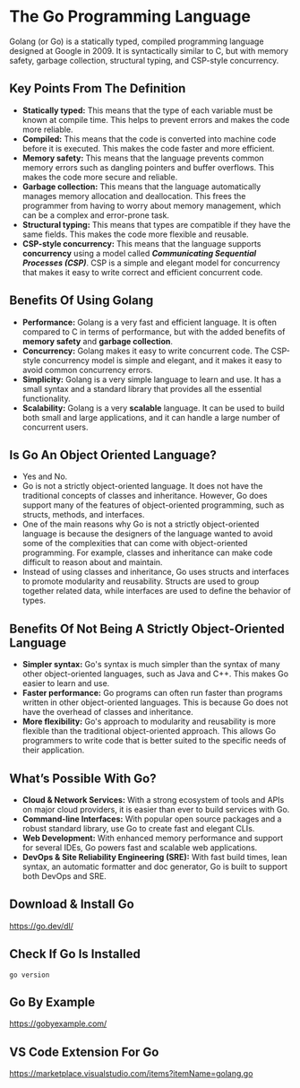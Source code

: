 # The Go Programming Language

Golang (or Go) is a statically typed, compiled programming language designed at Google in 2009. It is syntactically similar to C, but with memory safety, garbage collection, structural typing, and CSP-style concurrency.


## Key Points From The Definition

* **Statically typed:** This means that the type of each variable must be known at compile time. This helps to prevent errors and makes the code more reliable.
* **Compiled:** This means that the code is converted into machine code before it is executed. This makes the code faster and more efficient.
* **Memory safety:** This means that the language prevents common memory errors such as dangling pointers and buffer overflows. This makes the code more secure and reliable.
* **Garbage collection:** This means that the language automatically manages memory allocation and deallocation. This frees the programmer from having to worry about memory management, which can be a complex and error-prone task.
* **Structural typing:** This means that types are compatible if they have the same fields. This makes the code more flexible and reusable.
* **CSP-style concurrency:** This means that the language supports **concurrency** using a model called ***Communicating Sequential Processes (CSP)***. CSP is a simple and elegant model for concurrency that makes it easy to write correct and efficient concurrent code.


## Benefits Of Using Golang

* **Performance:** Golang is a very fast and efficient language. It is often compared to C in terms of performance, but with the added benefits of **memory safety** and **garbage collection**.
* **Concurrency:** Golang makes it easy to write concurrent code. The CSP-style concurrency model is simple and elegant, and it makes it easy to avoid common concurrency errors.
* **Simplicity:** Golang is a very simple language to learn and use. It has a small syntax and a standard library that provides all the essential functionality.
* **Scalability:** Golang is a very **scalable** language. It can be used to build both small and large applications, and it can handle a large number of concurrent users.


## Is Go An Object Oriented Language?

* Yes and No.
* Go is not a strictly object-oriented language. It does not have the traditional concepts of classes and inheritance. However, Go does support many of the features of object-oriented programming, such as structs, methods, and interfaces.
* One of the main reasons why Go is not a strictly object-oriented language is because the designers of the language wanted to avoid some of the complexities that can come with object-oriented programming. For example, classes and inheritance can make code difficult to reason about and maintain.
* Instead of using classes and inheritance, Go uses structs and interfaces to promote modularity and reusability. Structs are used to group together related data, while interfaces are used to define the behavior of types.


## Benefits Of Not Being A Strictly Object-Oriented Language

* **Simpler syntax:** Go's syntax is much simpler than the syntax of many other object-oriented languages, such as Java and C++. This makes Go easier to learn and use.
* **Faster performance:** Go programs can often run faster than programs written in other object-oriented languages. This is because Go does not have the overhead of classes and inheritance.
* **More flexibility:** Go's approach to modularity and reusability is more flexible than the traditional object-oriented approach. This allows Go programmers to write code that is better suited to the specific needs of their application.

## What’s Possible With Go?
* **Cloud & Network Services:** With a strong ecosystem of tools and APIs on major cloud providers, it is easier than ever to build services with Go.
* **Command-line Interfaces:** With popular open source packages and a robust standard library, use Go to create fast and elegant CLIs.
* **Web Development:** With enhanced memory performance and support for several IDEs, Go powers fast and scalable web applications.
* **DevOps & Site Reliability Engineering (SRE):** With fast build times, lean syntax, an automatic formatter and doc generator, Go is built to support both DevOps and SRE.

## Download & Install Go
https://go.dev/dl/

## Check If Go Is Installed
`go version`

## Go By Example
https://gobyexample.com/

## VS Code Extension For Go
https://marketplace.visualstudio.com/items?itemName=golang.go

